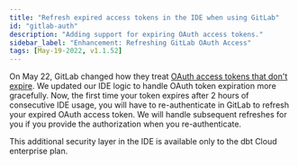 ```yaml
---
title: "Refresh expired access tokens in the IDE when using GitLab"
id: "gitlab-auth"
description: "Adding support for expiring OAuth access tokens."
sidebar_label: "Enhancement: Refreshing GitLab OAuth Access"
tags: [May-19-2022, v1.1.52]
---
```


On May 22, GitLab changed how they treat [OAuth access tokens that don't expire](https://docs.gitlab.com/ee/update/deprecations.html#oauth-tokens-without-expiration). We updated our IDE logic to handle OAuth token expiration more gracefully. Now, the first time your token expires after 2 hours of consecutive IDE usage, you will have to re-authenticate in GitLab to refresh your expired OAuth access token. We will handle subsequent refreshes for you if you provide the authorization when you re-authenticate. 

This additional security layer in the IDE is available only to the dbt Cloud enterprise plan.

